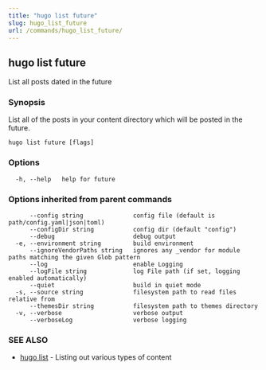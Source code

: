 ```yaml
---
title: "hugo list future"
slug: hugo_list_future
url: /commands/hugo_list_future/
---
```

## hugo list future

List all posts dated in the future

### Synopsis

List all of the posts in your content directory which will be posted in the future.

```
hugo list future [flags]
```

### Options

```
  -h, --help   help for future
```

### Options inherited from parent commands

```
      --config string              config file (default is path/config.yaml|json|toml)
      --configDir string           config dir (default "config")
      --debug                      debug output
  -e, --environment string         build environment
      --ignoreVendorPaths string   ignores any _vendor for module paths matching the given Glob pattern
      --log                        enable Logging
      --logFile string             log File path (if set, logging enabled automatically)
      --quiet                      build in quiet mode
  -s, --source string              filesystem path to read files relative from
      --themesDir string           filesystem path to themes directory
  -v, --verbose                    verbose output
      --verboseLog                 verbose logging
```

### SEE ALSO

* [hugo list](/commands/hugo_list/)	 - Listing out various types of content

